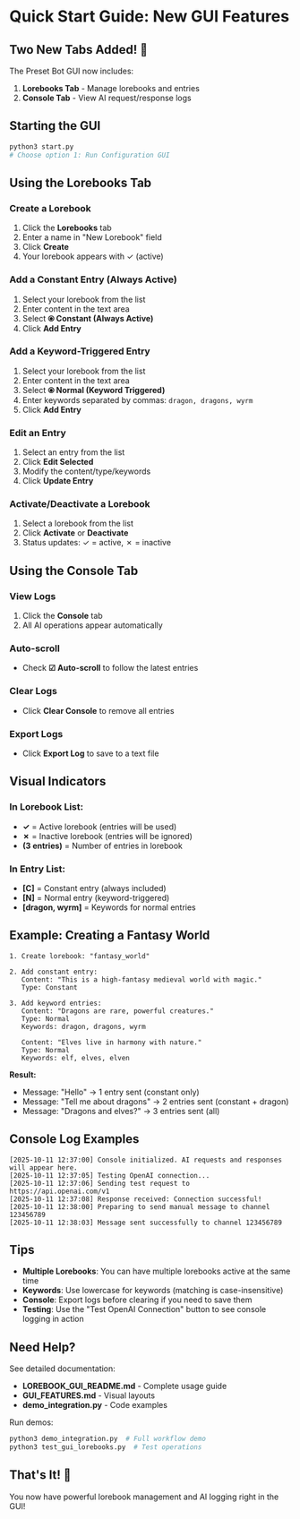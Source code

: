 # Quick Start Guide: New GUI Features

## Two New Tabs Added! 🎉

The Preset Bot GUI now includes:
1. **Lorebooks Tab** - Manage lorebooks and entries
2. **Console Tab** - View AI request/response logs

## Starting the GUI

```bash
python3 start.py
# Choose option 1: Run Configuration GUI
```

## Using the Lorebooks Tab

### Create a Lorebook
1. Click the **Lorebooks** tab
2. Enter a name in "New Lorebook" field
3. Click **Create**
4. Your lorebook appears with ✓ (active)

### Add a Constant Entry (Always Active)
1. Select your lorebook from the list
2. Enter content in the text area
3. Select **⦿ Constant (Always Active)**
4. Click **Add Entry**

### Add a Keyword-Triggered Entry
1. Select your lorebook from the list
2. Enter content in the text area
3. Select **⦿ Normal (Keyword Triggered)**
4. Enter keywords separated by commas: `dragon, dragons, wyrm`
5. Click **Add Entry**

### Edit an Entry
1. Select an entry from the list
2. Click **Edit Selected**
3. Modify the content/type/keywords
4. Click **Update Entry**

### Activate/Deactivate a Lorebook
1. Select a lorebook from the list
2. Click **Activate** or **Deactivate**
3. Status updates: ✓ = active, ✗ = inactive

## Using the Console Tab

### View Logs
1. Click the **Console** tab
2. All AI operations appear automatically

### Auto-scroll
- Check **☑ Auto-scroll** to follow the latest entries

### Clear Logs
- Click **Clear Console** to remove all entries

### Export Logs
- Click **Export Log** to save to a text file

## Visual Indicators

### In Lorebook List:
- **✓** = Active lorebook (entries will be used)
- **✗** = Inactive lorebook (entries will be ignored)
- **(3 entries)** = Number of entries in lorebook

### In Entry List:
- **[C]** = Constant entry (always included)
- **[N]** = Normal entry (keyword-triggered)
- **[dragon, wyrm]** = Keywords for normal entries

## Example: Creating a Fantasy World

```
1. Create lorebook: "fantasy_world"

2. Add constant entry:
   Content: "This is a high-fantasy medieval world with magic."
   Type: Constant
   
3. Add keyword entries:
   Content: "Dragons are rare, powerful creatures."
   Type: Normal
   Keywords: dragon, dragons, wyrm
   
   Content: "Elves live in harmony with nature."
   Type: Normal
   Keywords: elf, elves, elven
```

**Result:**
- Message: "Hello" → 1 entry sent (constant only)
- Message: "Tell me about dragons" → 2 entries sent (constant + dragon)
- Message: "Dragons and elves?" → 3 entries sent (all)

## Console Log Examples

```
[2025-10-11 12:37:00] Console initialized. AI requests and responses will appear here.
[2025-10-11 12:37:05] Testing OpenAI connection...
[2025-10-11 12:37:06] Sending test request to https://api.openai.com/v1
[2025-10-11 12:37:08] Response received: Connection successful!
[2025-10-11 12:38:00] Preparing to send manual message to channel 123456789
[2025-10-11 12:38:03] Message sent successfully to channel 123456789
```

## Tips

- **Multiple Lorebooks**: You can have multiple lorebooks active at the same time
- **Keywords**: Use lowercase for keywords (matching is case-insensitive)
- **Console**: Export logs before clearing if you need to save them
- **Testing**: Use the "Test OpenAI Connection" button to see console logging in action

## Need Help?

See detailed documentation:
- **LOREBOOK_GUI_README.md** - Complete usage guide
- **GUI_FEATURES.md** - Visual layouts
- **demo_integration.py** - Code examples

Run demos:
```bash
python3 demo_integration.py  # Full workflow demo
python3 test_gui_lorebooks.py  # Test operations
```

## That's It! 🎉

You now have powerful lorebook management and AI logging right in the GUI!
